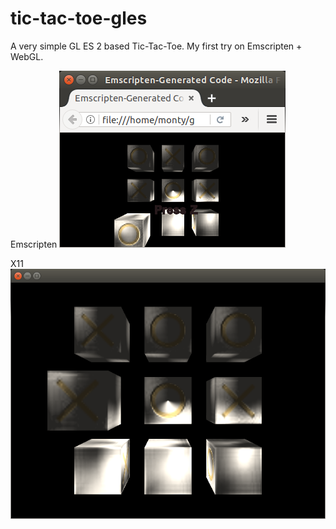 # tic-tac-toe-gles

A very simple GL ES 2 based Tic-Tac-Toe. My first try on Emscripten + WebGL.

Emscripten
![ ](/screenshot_em.png?raw=true)

X11
![ ](/screenshot_x11.png?raw=true)
